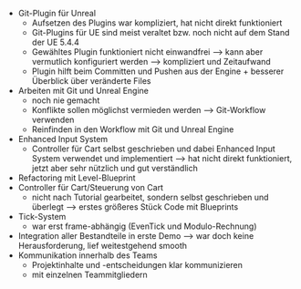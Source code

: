 - Git-Plugin für Unreal
	- Aufsetzen des Plugins war kompliziert, hat nicht direkt funktioniert
	- Git-Plugins für UE sind meist veraltet bzw. noch nicht auf dem Stand der UE 5.4.4
	- Gewähltes Plugin funktioniert nicht einwandfrei --> kann aber vermutlich konfiguriert werden --> kompliziert und Zeitaufwand
	- Plugin hilft beim Committen und Pushen aus der Engine + besserer Überblick über veränderte Files
- Arbeiten mit Git und Unreal Engine
	- noch nie gemacht
	- Konflikte sollen möglichst vermieden werden --> Git-Workflow verwenden
	- Reinfinden in den Workflow mit Git und Unreal Engine
- Enhanced Input System 
	- Controller für Cart selbst geschrieben und dabei Enhanced Input System verwendet und implementiert --> hat nicht direkt funktioniert, jetzt aber sehr nützlich und gut verständlich
- Refactoring mit Level-Blueprint
- Controller für Cart/Steuerung von Cart
	- nicht nach Tutorial gearbeitet, sondern selbst geschrieben und überlegt --> erstes größeres Stück Code mit Blueprints
- Tick-System
	- war erst frame-abhängig (EvenTick und Modulo-Rechnung)
- Integration aller Bestandteile in erste Demo --> war doch keine Herausforderung, lief weitestgehend smooth
- Kommunikation innerhalb des Teams
	- Projektinhalte und -entscheidungen klar kommunizieren
	- mit einzelnen Teammitgliedern

